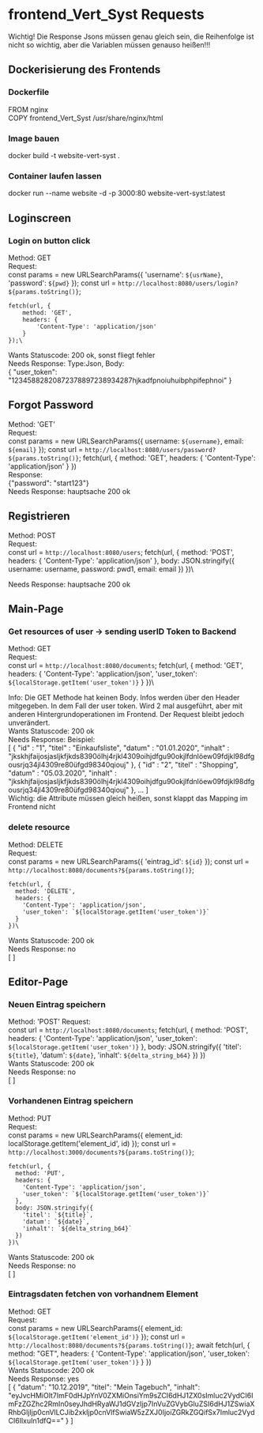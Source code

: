 # frontend_Vert_Syst Requests
Wichtig! Die Response Jsons müssen genau gleich sein, die Reihenfolge ist nicht so wichtig, aber die Variablen müssen genauso heißen!!!


## Dockerisierung des Frontends
### Dockerfile
FROM nginx\
COPY frontend_Vert_Syst /usr/share/nginx/html
### Image bauen
docker build -t website-vert-syst .
### Container laufen lassen
docker run --name website -d -p 3000:80 website-vert-syst:latest

## Loginscreen

### Login on button click
Method: GET\
Request:\
const params = new URLSearchParams({
		'username': `${usrName}`,
		'password': `${pwd}`
	});
	const url = `http://localhost:8080/users/login?${params.toString()}`;

	fetch(url, {
		method: 'GET',
		headers: {
			'Content-Type': 'application/json'
		}
	});\
Wants Statuscode: 200 ok, sonst fliegt fehler\
Needs Response: Type:Json, Body:\
    {
     "user_token": "12345882820872378897238934287hjkadfpnoiuhuibphpifephnoi"
    }

 ## Forgot Password
 Method: 'GET'\
 Request:\
const params = new URLSearchParams({
				username: `${username}`,
				email: `${email}`
		  });
		  const url = `http://localhost:8080/users/password?${params.toString()}`;
      fetch(url, {
        method: 'GET',
        headers: {
          'Content-Type': 'application/json'
        }
      })\
 Response:\
 {"password": "start123"}\
 Needs Response: hauptsache 200 ok

## Registrieren
Method: POST\
Request:\
const url = `http://localhost:8080/users`;
      fetch(url, {
        method: 'POST',
        headers: {
          'Content-Type': 'application/json'
        },
        body: JSON.stringify({
					username: username,
					password: pwd1,
					email: email
        })
      })\

 Needs Response: hauptsache 200 ok

## Main-Page

### Get resources of user -> sending userID Token to Backend
Method: GET\
Request:\
const url = `http://localhost:8080/documents`;
    fetch(url, {
  		method: 'GET',
  		headers: {
  			'Content-Type': 'application/json',
        'user_token': `${localStorage.getItem('user_token')}`
  		}
  	})\

Info: Die GET Methode hat keinen Body. Infos werden über den Header mitgegeben. In dem Fall der user token. Wird 2 mal ausgeführt, aber mit anderen Hintergrundoperationen im Frontend. Der Request bleibt jedoch unverändert.\
Wants Statuscode: 200 ok\
Needs Response: Beispiel:\
[
  {
    "id" : "1",
    "titel" : "Einkaufsliste",
    "datum" : "01.01.2020",
    "inhalt" : "jkskhjfaijosjasljkfjkds8390ölhj4rjkl4309oihjdfgu90okjlfdnlöew09fdjkl98dfgousrjq34jl4309re80üfgd98340qiouj"
  },
  {
    "id" : "2",
    "titel" : "Shopping",
    "datum" : "05.03.2020",
    "inhalt" : "jkskhjfaijosjasljkfjkds8390ölhj4rjkl4309oihjdfgu90okjlfdnlöew09fdjkl98dfgousrjq34jl4309re80üfgd98340qiouj"
  }, ...
]\
Wichtig: die Attribute müssen gleich heißen, sonst klappt das Mapping im Frontend nicht

### delete resource
Method: DELETE\
Request:\
  const params = new URLSearchParams({
      'eintrag_id': `${id}`
    });
    const url = `http://localhost:8080/documents?${params.toString()}`;

    fetch(url, {
      method: 'DELETE',
      headers: {
        'Content-Type': 'application/json',
        'user_token': `${localStorage.getItem('user_token')}`
      }
    })\
Wants Statuscode: 200 ok\
Needs Response: no\
[
]

## Editor-Page

### Neuen Eintrag speichern
Method: 'POST'
Request:\
    const url = `http://localhost:8080/documents`;
    fetch(url, {
      method: 'POST',
      headers: {
        'Content-Type': 'application/json',
        'user_token': `${localStorage.getItem('user_token')}`
      },
      body: JSON.stringify({
        'titel': `${title}`,
        'datum': `${date}`,
        'inhalt': `${delta_string_b64}`
      })
    })\
Wants Statuscode: 200 ok\
Needs Response: no\
[
]

### Vorhandenen Eintrag speichern
Method: PUT\
Request:\
const params = new URLSearchParams({
  		element_id: localStorage.getItem('element_id', id)
  	});
    const url = `http://localhost:3000/documents?${params.toString()}`;

    fetch(url, {
      method: 'PUT',
      headers: {
        'Content-Type': 'application/json',
        'user_token': `${localStorage.getItem('user_token')}`
      },
      body: JSON.stringify({
        'titel': `${title}`,
        'datum': `${date}`,
        'inhalt': `${delta_string_b64}`
      })
    })\
Wants Statuscode: 200 ok\
Needs Response: no\
[
]

### Eintragsdaten fetchen von vorhandnem Element
Method: GET\
Request:\
  const params = new URLSearchParams({
    element_id: `${localStorage.getItem('element_id')}`
  });
  const url = `http://localhost:8080/documents?${params.toString()}`;
  await fetch(url, {
    method: "GET",
    headers: {
      'Content-Type': 'application/json',
      'user_token': `${localStorage.getItem('user_token')}`
    }
  })\
Wants Statuscode: 200 ok\
Needs Response: yes\
[
{
    "datum": "10.12.2019",
    "titel": "Mein Tagebuch",
    "inhalt": "eyJvcHMiOlt7ImF0dHJpYnV0ZXMiOnsiYm9sZCI6dHJ1ZX0sImluc2VydCI6ImFzZGZhc2RmIn0seyJhdHRyaWJ1dGVzIjp7InVuZGVybGluZSI6dHJ1ZSwiaXRhbGljIjp0cnVlLCJib2xkIjp0cnVlfSwiaW5zZXJ0IjoiZGRkZGQifSx7Imluc2VydCI6IlxuIn1dfQ=="
}
]
